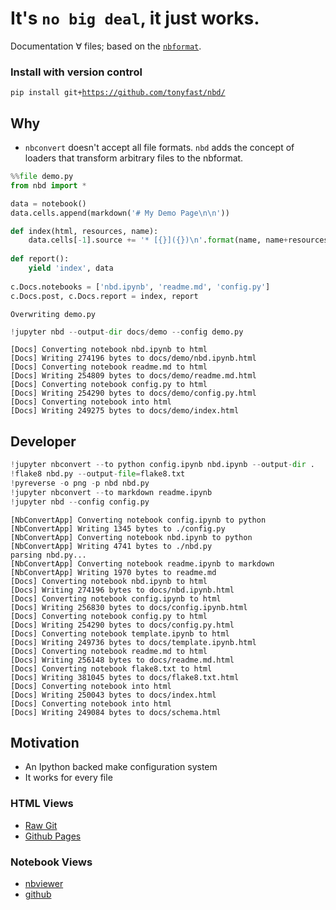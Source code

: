 
# It's `no big deal`, it just works.

Documentation ∀ files; based on the [`nbformat`](nbformat.readthedocs.io).

### Install with version control

`pip install git+`<code><a href="https://github.com/tonyfast/nbd/">https://github.com/tonyfast/nbd/</a></code>


## Why

* `nbconvert` doesn't accept all file formats.  `nbd` adds the concept of loaders
that transform arbitrary files to the nbformat.


```python
%%file demo.py
from nbd import *

data = notebook()
data.cells.append(markdown('# My Demo Page\n\n'))

def index(html, resources, name):
    data.cells[-1].source += '* [{}]({})\n'.format(name, name+resources['output_extension'])
    
def report():
    yield 'index', data
    
c.Docs.notebooks = ['nbd.ipynb', 'readme.md', 'config.py']
c.Docs.post, c.Docs.report = index, report
```

    Overwriting demo.py



```python
!jupyter nbd --output-dir docs/demo --config demo.py
```

    [Docs] Converting notebook nbd.ipynb to html
    [Docs] Writing 274196 bytes to docs/demo/nbd.ipynb.html
    [Docs] Converting notebook readme.md to html
    [Docs] Writing 254809 bytes to docs/demo/readme.md.html
    [Docs] Converting notebook config.py to html
    [Docs] Writing 254290 bytes to docs/demo/config.py.html
    [Docs] Converting notebook into html
    [Docs] Writing 249275 bytes to docs/demo/index.html


## Developer


```python
!jupyter nbconvert --to python config.ipynb nbd.ipynb --output-dir .
!flake8 nbd.py --output-file=flake8.txt
!pyreverse -o png -p nbd nbd.py
!jupyter nbconvert --to markdown readme.ipynb
!jupyter nbd --config config.py
```

    [NbConvertApp] Converting notebook config.ipynb to python
    [NbConvertApp] Writing 1345 bytes to ./config.py
    [NbConvertApp] Converting notebook nbd.ipynb to python
    [NbConvertApp] Writing 4741 bytes to ./nbd.py
    parsing nbd.py...
    [NbConvertApp] Converting notebook readme.ipynb to markdown
    [NbConvertApp] Writing 1970 bytes to readme.md
    [Docs] Converting notebook nbd.ipynb to html
    [Docs] Writing 274196 bytes to docs/nbd.ipynb.html
    [Docs] Converting notebook config.ipynb to html
    [Docs] Writing 256830 bytes to docs/config.ipynb.html
    [Docs] Converting notebook config.py to html
    [Docs] Writing 254290 bytes to docs/config.py.html
    [Docs] Converting notebook template.ipynb to html
    [Docs] Writing 249736 bytes to docs/template.ipynb.html
    [Docs] Converting notebook readme.md to html
    [Docs] Writing 256148 bytes to docs/readme.md.html
    [Docs] Converting notebook flake8.txt to html
    [Docs] Writing 381045 bytes to docs/flake8.txt.html
    [Docs] Converting notebook into html
    [Docs] Writing 250043 bytes to docs/index.html
    [Docs] Converting notebook into html
    [Docs] Writing 249084 bytes to docs/schema.html


## Motivation

* An Ipython backed make configuration system
* It works for every file

### HTML Views

* [Raw Git](https://rawgit.com/tonyfast/nbd/master/docs/index.html)
* [Github Pages](https://tonyfast.github.io/nbd)

### Notebook Views

* [nbviewer](http://nbviewer.jupyter.org/github/tonyfast/nbd/blob/master/readme.ipynb)
* [github](https://github.com/tonyfast/nbd/blob/master/usage/readme.ipynb)


```python

```
